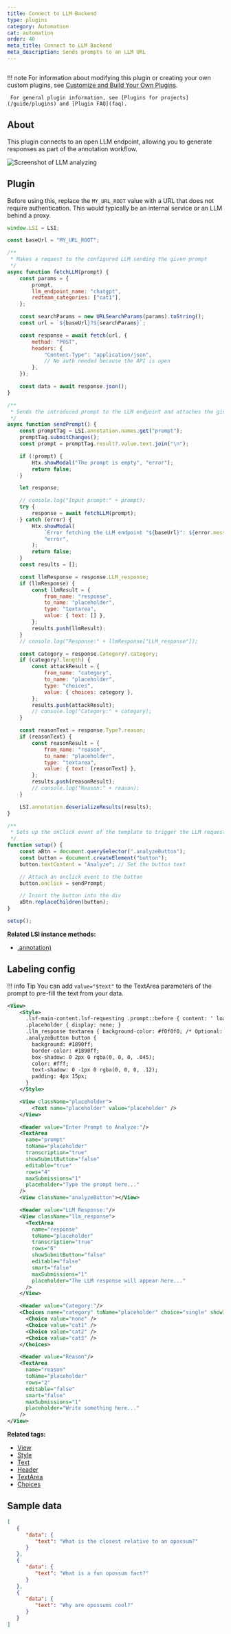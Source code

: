 ```yaml
---
title: Connect to LLM Backend
type: plugins
category: Automation
cat: automation
order: 40
meta_title: Connect to LLM Backend
meta_description: Sends prompts to an LLM URL
---
```


<img src="/images/plugins/llm-backend-thumb.png" alt="" class="gif-border" style="max-width: 552px !important;" />

!!! note
     For information about modifying this plugin or creating your own custom plugins, see [Customize and Build Your Own Plugins](custom).

     For general plugin information, see [Plugins for projects](/guide/plugins) and [Plugin FAQ](faq).

## About

This plugin connects to an open LLM endpoint, allowing you to generate responses as part of the annotation workflow. 

![Screenshot of LLM analyzing](/images/plugins/llm-backend.gif)

## Plugin

Before using this, replace the `MY_URL_ROOT` value with a URL that does not require authentication. This would typically be an internal service or an LLM behind a proxy. 

```javascript 
window.LSI = LSI;

const baseUrl = "MY_URL_ROOT";

/**
 * Makes a request to the configured LLM sending the given prompt
 */
async function fetchLLM(prompt) {
	const params = {
		prompt,
		llm_endpoint_name: "chatgpt",
		redteam_categories: ["cat1"],
	};

	const searchParams = new URLSearchParams(params).toString();
	const url = `${baseUrl}?${searchParams}`;

	const response = await fetch(url, {
		method: "POST",
		headers: {
			"Content-Type": "application/json",
			// No auth needed because the API is open
		},
	});

	const data = await response.json();
}

/**
 * Sends the introduced prompt to the LLM endpoint and attaches the given results to the annotation
 */
async function sendPrompt() {
	const promptTag = LSI.annotation.names.get("prompt");
	promptTag.submitChanges();
	const prompt = promptTag.result?.value.text.join("\n");

	if (!prompt) {
		Htx.showModal("The prompt is empty", "error");
		return false;
	}

	let response;

	// console.log("Input prompt:" + prompt);
	try {
		response = await fetchLLM(prompt);
	} catch (error) {
		Htx.showModal(
			`Error fetching the LLM endpoint "${baseUrl}": ${error.message}`,
			"error",
		);
		return false;
	}
	const results = [];

	const llmResponse = response.LLM_response;
	if (llmResponse) {
		const llmResult = {
			from_name: "response",
			to_name: "placeholder",
			type: "textarea",
			value: { text: [] },
		};
		results.push(llmResult);
	}
	// console.log("Response:" + llmResponse["LLM_response"]);

	const category = response.Category?.category;
	if (category?.length) {
		const attackResult = {
			from_name: "category",
			to_name: "placeholder",
			type: "choices",
			value: { choices: category },
		};
		results.push(attackResult);
		// console.log("Category:" + category);
	}

	const reasonText = response.Type?.reason;
	if (reasonText) {
		const reasonResult = {
			from_name: "reason",
			to_name: "placeholder",
			type: "textarea",
			value: { text: [reasonText] },
		};
		results.push(reasonResult);
		// console.log("Reason:" + reason);
	}

	LSI.annotation.deserializeResults(results);
}

/**
 * Sets up the onClick event of the template to trigger the LLM request
 */
function setup() {
	const aBtn = document.querySelector(".analyzeButton");
	const button = document.createElement("button");
	button.textContent = "Analyze"; // Set the button text

	// Attach an onclick event to the button
	button.onclick = sendPrompt;

	// Insert the button into the div
	aBtn.replaceChildren(button);
}

setup();

```

**Related LSI instance methods:**

* [.annotation)](custom#LSI-annotation)


## Labeling config

!!! info Tip
    You can add `value="$text"` to the TextArea parameters of the prompt to pre-fill the text from your data. 

```xml
<View>
    <Style>
      .lsf-main-content.lsf-requesting .prompt::before { content: ' loading...'; color: #808080; }
      .placeholder { display: none; }
      .llm_response textarea { background-color: #f0f0f0; /* Optional: gives a "disabled" feel */ }
      .analyzeButton button {
        background: #1890ff;
        border-color: #1890ff;
        box-shadow: 0 2px 0 rgba(0, 0, 0, .045);
        color: #fff;
        text-shadow: 0 -1px 0 rgba(0, 0, 0, .12);
        padding: 4px 15px;
      }
    </Style>

    <View className="placeholder">
    	<Text name="placeholder" value="placeholder" />
  	</View>

    <Header value="Enter Prompt to Analyze:"/>
    <TextArea
      name="prompt"
      toName="placeholder"
      transcription="true"
      showSubmitButton="false"
      editable="true"
      rows="4"
      maxSubmissions="1"
      placeholder="Type the prompt here..."
    />
    <View className="analyzeButton"></View>

    <Header value="LLM Response:"/>
    <View className="llm_response">
      <TextArea
        name="response"
        toName="placeholder"
        transcription="true"
        rows="6"
        showSubmitButton="false"
        editable="false"
        smart="false"
        maxSubmissions="1"
        placeholder="The LLM response will appear here..."
      />
    </View>

    <Header value="Category:"/>
    <Choices name="category" toName="placeholder" choice="single" showInLine="true">
      <Choice value="none" />
      <Choice value="cat1" />
      <Choice value="cat2" />
      <Choice value="cat3" />
    </Choices>

    <Header value="Reason"/>
    <TextArea
      name="reason"
      toName="placeholder"
      rows="2"
      editable="false"
      smart="false"
      maxSubmissions="1"
      placeholder="Write something here..."
    />
</View>
```

**Related tags:**

* [View](/tags/view.html)
* [Style](/tags/style.html)
* [Text](/tags/text.html)
* [Header](/tags/header.html)
* [TextArea](/tags/textarea.html)
* [Choices](/tags/choices.html)

## Sample data

```json
[
   {
      "data": {
         "text": "What is the closest relative to an opossum?"
      }
   },
   {
      "data": {
         "text": "What is a fun opossum fact?"
      }
   },
   {
      "data": {
         "text": "Why are opossums cool?"
      }
   }
]
```